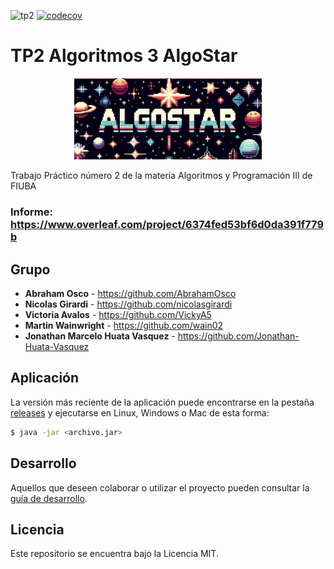 ![tp2](https://github.com/fiuba/algo3_proyecto_base_tp2/actions/workflows/build.yml/badge.svg) [![codecov](https://codecov.io/gh/fiuba/algo3_proyecto_base_tp2/branch/master/graph/badge.svg)](https://codecov.io/gh/fiuba/algo3_proyecto_base_tp2)
# TP2 Algoritmos 3 AlgoStar

<div align="center">
    <img src="images/algostar.jpeg" alt="Algostar" style="width:300px;">
</div>

Trabajo Práctico número 2 de la materia Algoritmos y Programación III de FIUBA
### Informe: https://www.overleaf.com/project/6374fed53bf6d0da391f779b

## Grupo

* **Abraham Osco** - https://github.com/AbrahamOsco
* **Nicolas Girardi** - https://github.com/nicolasgirardi
* **Victoria Avalos** - https://github.com/VickyA5
* **Martin Wainwright** - https://github.com/wain02
* **Jonathan Marcelo Huata Vasquez** - https://github.com/Jonathan-Huata-Vasquez


## Aplicación

La versión más reciente de la aplicación puede encontrarse en la pestaña [releases](https://github.com/fiuba/algo3_proyecto_base_tp2/releases/latest) y ejecutarse en Linux, Windows o Mac de esta forma:

```bash
$ java -jar <archivo.jar>
```

## Desarrollo

Aquellos que deseen colaborar o utilizar el proyecto pueden consultar la [guía de desarrollo](./docs/Desarrollo.md).

## Licencia

Este repositorio se encuentra bajo la Licencia MIT.
